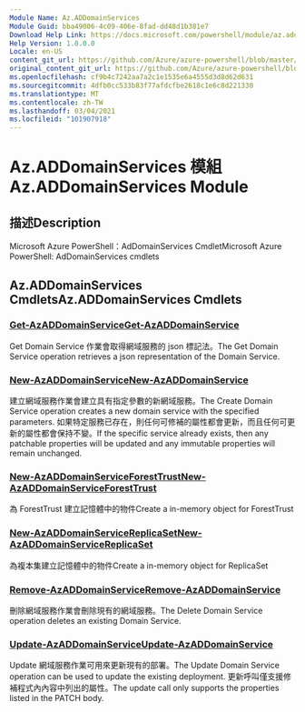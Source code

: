 ```yaml
---
Module Name: Az.ADDomainServices
Module Guid: bba49006-4c09-406e-8fad-dd48d1b381e7
Download Help Link: https://docs.microsoft.com/powershell/module/az.addomainservices
Help Version: 1.0.0.0
Locale: en-US
content_git_url: https://github.com/Azure/azure-powershell/blob/master/src/ADDomainServices/help/Az.ADDomainServices.md
original_content_git_url: https://github.com/Azure/azure-powershell/blob/master/src/ADDomainServices/help/Az.ADDomainServices.md
ms.openlocfilehash: cf9b4c7242aa7a2c1e1535e6a4555d3d8d62d631
ms.sourcegitcommit: 4dfb0cc533b83f77afdcfbe2618c1e6c8d221330
ms.translationtype: MT
ms.contentlocale: zh-TW
ms.lasthandoff: 03/04/2021
ms.locfileid: "101907918"
---
```

# <span data-ttu-id="f3156-101">Az.ADDomainServices 模組</span><span class="sxs-lookup"><span data-stu-id="f3156-101">Az.ADDomainServices Module</span></span>
## <span data-ttu-id="f3156-102">描述</span><span class="sxs-lookup"><span data-stu-id="f3156-102">Description</span></span>
<span data-ttu-id="f3156-103">Microsoft Azure PowerShell：AdDomainServices Cmdlet</span><span class="sxs-lookup"><span data-stu-id="f3156-103">Microsoft Azure PowerShell: AdDomainServices cmdlets</span></span>

## <span data-ttu-id="f3156-104">Az.ADDomainServices Cmdlets</span><span class="sxs-lookup"><span data-stu-id="f3156-104">Az.ADDomainServices Cmdlets</span></span>
### [<span data-ttu-id="f3156-105">Get-AzADDomainService</span><span class="sxs-lookup"><span data-stu-id="f3156-105">Get-AzADDomainService</span></span>](Get-AzADDomainService.md)
<span data-ttu-id="f3156-106">Get Domain Service 作業會取得網域服務的 json 標記法。</span><span class="sxs-lookup"><span data-stu-id="f3156-106">The Get Domain Service operation retrieves a json representation of the Domain Service.</span></span>

### [<span data-ttu-id="f3156-107">New-AzADDomainService</span><span class="sxs-lookup"><span data-stu-id="f3156-107">New-AzADDomainService</span></span>](New-AzADDomainService.md)
<span data-ttu-id="f3156-108">建立網域服務作業會建立具有指定參數的新網域服務。</span><span class="sxs-lookup"><span data-stu-id="f3156-108">The Create Domain Service operation creates a new domain service with the specified parameters.</span></span>
<span data-ttu-id="f3156-109">如果特定服務已存在，則任何可修補的屬性都會更新，而且任何可更新的屬性都會保持不變。</span><span class="sxs-lookup"><span data-stu-id="f3156-109">If the specific service already exists, then any patchable properties will be updated and any immutable properties will remain unchanged.</span></span>

### [<span data-ttu-id="f3156-110">New-AzADDomainServiceForestTrust</span><span class="sxs-lookup"><span data-stu-id="f3156-110">New-AzADDomainServiceForestTrust</span></span>](New-AzADDomainServiceForestTrust.md)
<span data-ttu-id="f3156-111">為 ForestTrust 建立記憶體中的物件</span><span class="sxs-lookup"><span data-stu-id="f3156-111">Create a in-memory object for ForestTrust</span></span>

### [<span data-ttu-id="f3156-112">New-AzADDomainServiceReplicaSet</span><span class="sxs-lookup"><span data-stu-id="f3156-112">New-AzADDomainServiceReplicaSet</span></span>](New-AzADDomainServiceReplicaSet.md)
<span data-ttu-id="f3156-113">為複本集建立記憶體中的物件</span><span class="sxs-lookup"><span data-stu-id="f3156-113">Create a in-memory object for ReplicaSet</span></span>

### [<span data-ttu-id="f3156-114">Remove-AzADDomainService</span><span class="sxs-lookup"><span data-stu-id="f3156-114">Remove-AzADDomainService</span></span>](Remove-AzADDomainService.md)
<span data-ttu-id="f3156-115">刪除網域服務作業會刪除現有的網域服務。</span><span class="sxs-lookup"><span data-stu-id="f3156-115">The Delete Domain Service operation deletes an existing Domain Service.</span></span>

### [<span data-ttu-id="f3156-116">Update-AzADDomainService</span><span class="sxs-lookup"><span data-stu-id="f3156-116">Update-AzADDomainService</span></span>](Update-AzADDomainService.md)
<span data-ttu-id="f3156-117">Update 網域服務作業可用來更新現有的部署。</span><span class="sxs-lookup"><span data-stu-id="f3156-117">The Update Domain Service operation can be used to update the existing deployment.</span></span>
<span data-ttu-id="f3156-118">更新呼叫僅支援修補程式內內容中列出的屬性。</span><span class="sxs-lookup"><span data-stu-id="f3156-118">The update call only supports the properties listed in the PATCH body.</span></span>

